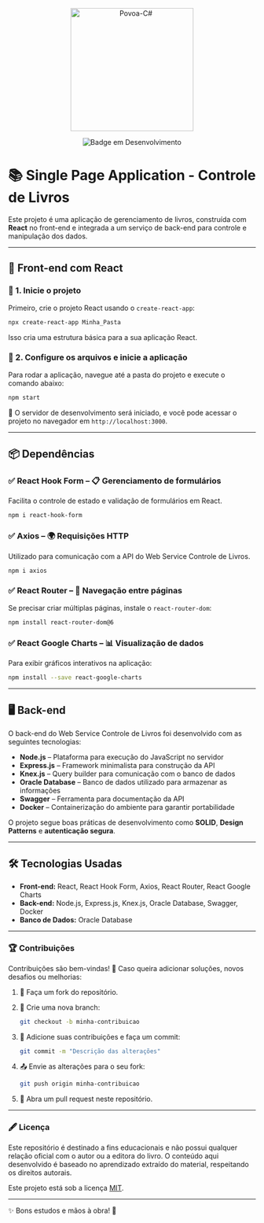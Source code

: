 <div align="center">
<img align="center" alt="Povoa-C#" height="250" width="250" src="https://cdn.jsdelivr.net/gh/devicons/devicon@latest/icons/react/react-original-wordmark.svg"/>
 
![Badge em Desenvolvimento](http://img.shields.io/static/v1?label=STATUS&message=EM%20DESENVOLVIMENTO&color=GREEN&style=for-the-badge)


</div>

# **📚 Single Page Application - Controle de Livros**

Este projeto é uma aplicação de gerenciamento de livros, construída com **React** no front-end e integrada a um serviço de back-end para controle e manipulação dos dados.

---

## **🚀 Front-end com React**

### 🔹 1. **Inicie o projeto**

Primeiro, crie o projeto React usando o `create-react-app`:

```bash
npx create-react-app Minha_Pasta
```

Isso cria uma estrutura básica para a sua aplicação React.

### 🔹 2. **Configure os arquivos e inicie a aplicação**

Para rodar a aplicação, navegue até a pasta do projeto e execute o comando abaixo:

```bash
npm start
```

📌 O servidor de desenvolvimento será iniciado, e você pode acessar o projeto no navegador em `http://localhost:3000`.

---

## **📦 Dependências**

### ✅ **React Hook Form** – 📋 Gerenciamento de formulários

Facilita o controle de estado e validação de formulários em React.

```bash
npm i react-hook-form
```

### ✅ **Axios** – 🌍 Requisições HTTP

Utilizado para comunicação com a API do Web Service Controle de Livros.

```bash
npm i axios
```

### ✅ **React Router** – 🔀 Navegação entre páginas

Se precisar criar múltiplas páginas, instale o `react-router-dom`:

```bash
npm install react-router-dom@6
```

### ✅ **React Google Charts** – 📊 Visualização de dados

Para exibir gráficos interativos na aplicação:

```bash
npm install --save react-google-charts
```

---

## **🖥️ Back-end**

O back-end do Web Service Controle de Livros foi desenvolvido com as seguintes tecnologias:

- **Node.js** – Plataforma para execução do JavaScript no servidor
- **Express.js** – Framework minimalista para construção da API
- **Knex.js** – Query builder para comunicação com o banco de dados
- **Oracle Database** – Banco de dados utilizado para armazenar as informações
- **Swagger** – Ferramenta para documentação da API
- **Docker** – Containerização do ambiente para garantir portabilidade

O projeto segue boas práticas de desenvolvimento como **SOLID**, **Design Patterns** e **autenticação segura**.

---

## **🛠️ Tecnologias Usadas**

- **Front-end:** React, React Hook Form, Axios, React Router, React Google Charts
- **Back-end:** Node.js, Express.js, Knex.js, Oracle Database, Swagger, Docker
- **Banco de Dados:** Oracle Database

---

### 🏆 **Contribuições**

Contribuições são bem-vindas! 🎉 Caso queira adicionar soluções, novos desafios ou melhorias:

1. 🍴 Faça um fork do repositório.

2. 🌿 Crie uma nova branch:

   ```bash
   git checkout -b minha-contribuicao
   ```

3. 📝 Adicione suas contribuições e faça um commit:

   ```bash
   git commit -m "Descrição das alterações"
   ```

4. 📤 Envie as alterações para o seu fork:

   ```bash
   git push origin minha-contribuicao
   ```

5. 🔀 Abra um pull request neste repositório.

------

### 🖋️ **Licença**

Este repositório é destinado a fins educacionais e não possui qualquer relação oficial com o autor ou a editora do livro. O conteúdo aqui desenvolvido é baseado no aprendizado extraído do material, respeitando os direitos autorais.

Este projeto está sob a licença [MIT](LICENSE).

------

✨ Bons estudos e mãos à obra! 🚀
